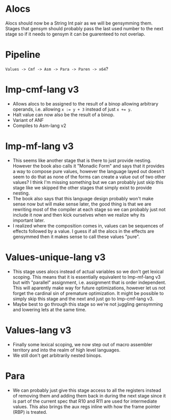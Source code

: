 # Alocs
Alocs should now be a String Int pair as we will be gensymming them. Stages
that gensym should probably pass the last used number to the next stage so
if it needs to gensym it can be guarenteed to not overlap.

# Pipeline
`Values -> Cmf -> Asm -> Para -> Paren -> x64`?

# Imp-cmf-lang v3
+ Allows alocs to be assigned to the result of a binop allowing arbitrary
  operands, i.e. allowing `x := y + 3` instead of just `x += y`.
+ Halt value can now also be the result of a binop.
+ Variant of ANF
+ Compiles to Asm-lang v2

# Imp-mf-lang v3
+ This seems like another stage that is there to just provide nesting. However
  the book also calls it "Monadic Form" and says that it provides a way to
  compose pure values, however the language layed out doesn't seem to do that
  as none of the forms can create a value out of two other values? I think I'm
  missing something but we can probably just skip this stage like we skipped the
  other stages that simply exist to provide nesting.
+ The book also says that this language design probably won't make sense now but
  will make sense later, the good thing is that we are rewriting most of the
  compiler at each stage so we can probably just not include it now and then
  kick ourselves when we realize why its important later.
+ I realized where the composition comes in, values can be sequences of effects
  followed by a value. I guess if all the alocs in the effects are gensymmed
  then it makes sense to call these values "pure".

# Values-unique-lang v3
+ This stage uses alocs instead of actual variables so we don't get lexical
  scoping. This means that it is essentially equivalent to Imp-mf-lang v3 but
  with "parallel" assignment, i.e. assignment that is order independent. This
  will aparently make way for future optimizations, however let us not forget
  the cardinal sin of premature optimization. It might be possible to simply
  skip this stage and the next and just go to Imp-cmf-lang v3.
+ Maybe best to go through this stage so we're not juggling gensymming and
  lowering lets at the same time.

# Values-lang v3
+ Finally some lexical scoping, we now step out of macro assembler territory
  and into the realm of high level languages.
+ We still don't get arbitrarily nested binops.

# Para
+ We can probably just give this stage access to all the registers instead of
  removing them and adding them back in during the next stage since it is part
  of the current spec that R10 and R11 are used for intermediate values. This
  also brings the aux regs inline with how the frame pointer (RBP) is treated.
